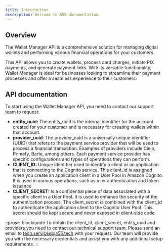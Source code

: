 ```yaml
---
title: Introduction
description: Welcome to A55 documentation.
---
```


## Overview

The Wallet Manager API is a comprehensive solution for managing digital wallets and performing various financial operations for your customers.

This API allows you to create wallets, process card charges, initiate PIX payments, and generate payment links. With its versatile functionality, Wallet Manager is ideal for businesses looking to streamline their payment processes and offer a seamless experience to their customers.

## API documentation

To start using the Wallet Manager API, you need to contact our support team to request:

- **entity\_uuid:** The entity\_uuid is the internal identifier for the account created for your customer and is necessary for creating wallets within that account.
- **provider\_uuid**: The provider\_uuid is a universally unique identifier (UUID) that refers to the payment service provider that will be used to process a financial transaction. Examples of providers include Cielo, Primefy, Barte, among others. Each payment service provider has specific configurations and types of operations they can perform.
- **CLIENT\_ID:** Unique identifier used to identify a client or an application that is connecting to the Cognito service. This client\_id is assigned when you create an application client in a User Pool in Amazon Cognito. It is used in various operations, such as user authentication and token issuance
- **CLIENT\_SECRET:** Is a confidential piece of data associated with a specific client in a User Pool. It is used to enhance the security of the authentication process. The client\_secret is combined with the client\_id to authenticate the application client to the Cognito User Pool. This secret should be kept secure and never exposed in client-side code

::prose-blockquote
To obtain the client\_id, client\_secret, entity\_uuid and providers you need to contact our technical support team. Please send an email to <tech.services@a55.tech> with your request. Our team will provide you with the necessary credentials and assist you with any additional setup requirements.
::
